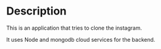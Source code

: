 # Description

This is an application that tries to clone the instagram.

It uses Node and mongodb cloud services for the backend.


